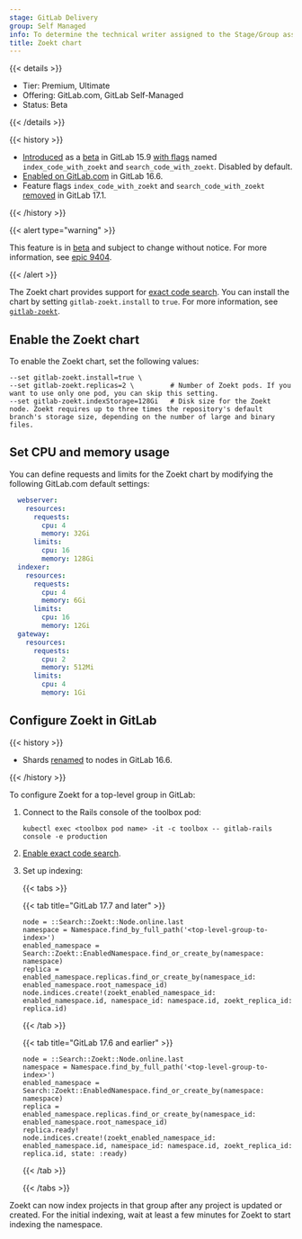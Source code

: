 ```yaml
---
stage: GitLab Delivery
group: Self Managed
info: To determine the technical writer assigned to the Stage/Group associated with this page, see https://handbook.gitlab.com/handbook/product/ux/technical-writing/#assignments
title: Zoekt chart
---
```


{{< details >}}

- Tier: Premium, Ultimate
- Offering: GitLab.com, GitLab Self-Managed
- Status: Beta

{{< /details >}}

{{< history >}}

- [Introduced](https://gitlab.com/gitlab-org/gitlab/-/merge_requests/105049) as a [beta](https://docs.gitlab.com/policy/development_stages_support/#beta) in GitLab 15.9 [with flags](https://docs.gitlab.com/administration/feature_flags/) named `index_code_with_zoekt` and `search_code_with_zoekt`. Disabled by default.
- [Enabled on GitLab.com](https://gitlab.com/gitlab-org/gitlab/-/issues/388519) in GitLab 16.6.
- Feature flags `index_code_with_zoekt` and `search_code_with_zoekt` [removed](https://gitlab.com/gitlab-org/gitlab/-/merge_requests/148378) in GitLab 17.1.

{{< /history >}}

{{< alert type="warning" >}}

This feature is in [beta](https://docs.gitlab.com/policy/development_stages_support/#beta) and subject to change without notice.
For more information, see [epic 9404](https://gitlab.com/groups/gitlab-org/-/epics/9404).

{{< /alert >}}

The Zoekt chart provides support for
[exact code search](https://docs.gitlab.com/user/search/exact_code_search/).
You can install the chart by setting `gitlab-zoekt.install` to `true`.
For more information, see [`gitlab-zoekt`](https://gitlab.com/gitlab-org/cloud-native/charts/gitlab-zoekt).

## Enable the Zoekt chart

To enable the Zoekt chart, set the following values:

```shell
--set gitlab-zoekt.install=true \
--set gitlab-zoekt.replicas=2 \         # Number of Zoekt pods. If you want to use only one pod, you can skip this setting.
--set gitlab-zoekt.indexStorage=128Gi   # Disk size for the Zoekt node. Zoekt requires up to three times the repository's default branch's storage size, depending on the number of large and binary files.
```

## Set CPU and memory usage

You can define requests and limits for the Zoekt chart by modifying the following GitLab.com default settings:

```yaml
  webserver:
    resources:
      requests:
        cpu: 4
        memory: 32Gi
      limits:
        cpu: 16
        memory: 128Gi
  indexer:
    resources:
      requests:
        cpu: 4
        memory: 6Gi
      limits:
        cpu: 16
        memory: 12Gi
  gateway:
    resources:
      requests:
        cpu: 2
        memory: 512Mi
      limits:
        cpu: 4
        memory: 1Gi
```

## Configure Zoekt in GitLab

{{< history >}}

- Shards [renamed](https://gitlab.com/gitlab-org/gitlab/-/merge_requests/134717) to nodes in GitLab 16.6.

{{< /history >}}

To configure Zoekt for a top-level group in GitLab:

1. Connect to the Rails console of the toolbox pod:

   ```shell
   kubectl exec <toolbox pod name> -it -c toolbox -- gitlab-rails console -e production
   ```

1. [Enable exact code search](https://docs.gitlab.com/integration/exact_code_search/zoekt/#enable-exact-code-search).
1. Set up indexing:

   {{< tabs >}}

   {{< tab title="GitLab 17.7 and later" >}}

   ```shell
   node = ::Search::Zoekt::Node.online.last
   namespace = Namespace.find_by_full_path('<top-level-group-to-index>')
   enabled_namespace = Search::Zoekt::EnabledNamespace.find_or_create_by(namespace: namespace)
   replica = enabled_namespace.replicas.find_or_create_by(namespace_id: enabled_namespace.root_namespace_id)
   node.indices.create!(zoekt_enabled_namespace_id: enabled_namespace.id, namespace_id: namespace.id, zoekt_replica_id: replica.id)
   ```

   {{< /tab >}}

   {{< tab title="GitLab 17.6 and earlier" >}}

   ```shell
   node = ::Search::Zoekt::Node.online.last
   namespace = Namespace.find_by_full_path('<top-level-group-to-index>')
   enabled_namespace = Search::Zoekt::EnabledNamespace.find_or_create_by(namespace: namespace)
   replica = enabled_namespace.replicas.find_or_create_by(namespace_id: enabled_namespace.root_namespace_id)
   replica.ready!
   node.indices.create!(zoekt_enabled_namespace_id: enabled_namespace.id, namespace_id: namespace.id, zoekt_replica_id: replica.id, state: :ready)
   ```

      {{< /tab >}}

   {{< /tabs >}}

Zoekt can now index projects in that group after any project is updated or created. For the initial indexing, wait at least a few minutes for Zoekt to start indexing the namespace.
